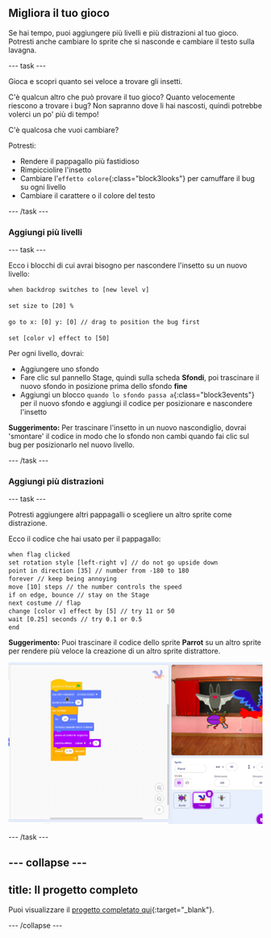 ## Migliora il tuo gioco

Se hai tempo, puoi aggiungere più livelli e più distrazioni al tuo gioco. Potresti anche cambiare lo sprite che si nasconde e cambiare il testo sulla lavagna.

--- task ---

Gioca e scopri quanto sei veloce a trovare gli insetti.

C'è qualcun altro che può provare il tuo gioco? Quanto velocemente riescono a trovare i bug? Non sapranno dove li hai nascosti, quindi potrebbe volerci un po' più di tempo!

C'è qualcosa che vuoi cambiare?

Potresti:
- Rendere il pappagallo più fastidioso
- Rimpicciolire l'insetto
- Cambiare l'`effetto colore`{:class="block3looks"} per camuffare il bug su ogni livello
- Cambiare il carattere o il colore del testo

--- /task ---

### Aggiungi più livelli

--- task ---

Ecco i blocchi di cui avrai bisogno per nascondere l'insetto su un nuovo livello:

```blocks3
when backdrop switches to [new level v]

set size to [20] %

go to x: [0] y: [0] // drag to position the bug first

set [color v] effect to [50]
```

Per ogni livello, dovrai:
- Aggiungere uno sfondo
- Fare clic sul pannello Stage, quindi sulla scheda **Sfondi**, poi trascinare il nuovo sfondo in posizione prima dello sfondo **fine**
- Aggiungi un blocco `quando lo sfondo passa a`{:class="block3events"} per il nuovo sfondo e aggiungi il codice per posizionare e nascondere l'insetto

**Suggerimento:** Per trascinare l'insetto in un nuovo nascondiglio, dovrai 'smontare' il codice in modo che lo sfondo non cambi quando fai clic sul bug per posizionarlo nel nuovo livello.

--- /task ---

### Aggiungi più distrazioni

--- task ---

Potresti aggiungere altri pappagalli o scegliere un altro sprite come distrazione.

Ecco il codice che hai usato per il pappagallo:

```blocks3
when flag clicked
set rotation style [left-right v] // do not go upside down
point in direction [35] // number from -180 to 180
forever // keep being annoying
move [10] steps // the number controls the speed
if on edge, bounce // stay on the Stage
next costume // flap
change [color v] effect by [5] // try 11 or 50
wait [0.25] seconds // try 0.1 or 0.5
end
```

**Suggerimento:** Puoi trascinare il codice dello sprite **Parrot** su un altro sprite per rendere più veloce la creazione di un altro sprite distrattore.

![Trascinare il codice dall'area Codice ad un altro sprite nell'elenco degli Sprite.](images/drag-parrot-code.gif)

--- /task ---

--- collapse ---
---
title: Il progetto completo
---

Puoi visualizzare il [progetto completato qui](https://scratch.mit.edu/projects/486719939/){:target="_blank"}.

--- /collapse ---